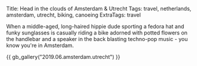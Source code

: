 Title: Head in the clouds of Amsterdam & Utrecht
Tags: travel, netherlands, amsterdam, utrecht, biking, canoeing
ExtraTags: travel

When a middle-aged, long-haired hippie dude sporting a fedora hat and funky sunglasses is casually riding a bike adorned with potted flowers on the handlebar and a speaker in the back blasting techno-pop music - you know you're in Amsterdam.

{{ gb_gallery("2019.06.amsterdam.utrecht") }}
